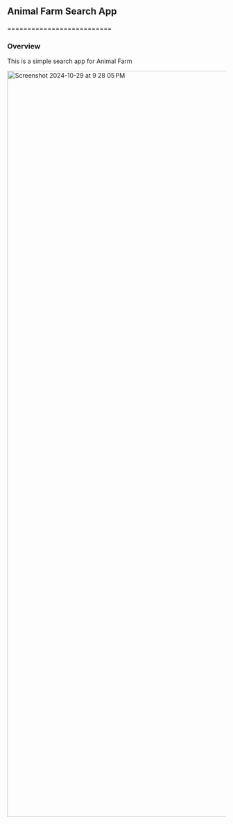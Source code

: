 ## Animal Farm Search App

==========================
### Overview
This is a simple search app for Animal Farm

<img width="1721" alt="Screenshot 2024-10-29 at 9 28 05 PM" src="https://github.com/user-attachments/assets/ef1b1ca5-e03d-45e1-8d5c-cabef10b669e">
